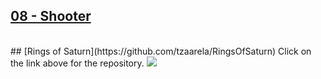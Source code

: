 ## [08 - Shooter](https://github.com/yrgo/gp20/tree/master/Programming%20Fundamentals/08%20-%20Shooter%20Project)

<br>
## [Rings of Saturn](https://github.com/tzaarela/RingsOfSaturn)
Click on the link above for the repository.
<img src="https://github.com/danielalexandernielsen/Yrgo/raw/master/Daniel_00_SideProjects/GIF/RingsOfSaturn.gif?raw=true">
